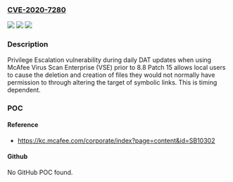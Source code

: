 ### [CVE-2020-7280](https://cve.mitre.org/cgi-bin/cvename.cgi?name=CVE-2020-7280)
![](https://img.shields.io/static/v1?label=Product&message=McAfee%20VirusScan%20Enterprise%20(VSE)&color=blue)
![](https://img.shields.io/static/v1?label=Version&message=8.8.x%3C%208.8%20Patch%2015%20&color=brighgreen)
![](https://img.shields.io/static/v1?label=Vulnerability&message=CWE-269%20Improper%20Privilege%20Management&color=brighgreen)

### Description

Privilege Escalation vulnerability during daily DAT updates when using McAfee Virus Scan Enterprise (VSE) prior to 8.8 Patch 15 allows local users to cause the deletion and creation of files they would not normally have permission to through altering the target of symbolic links. This is timing dependent.

### POC

#### Reference
- https://kc.mcafee.com/corporate/index?page=content&id=SB10302

#### Github
No GitHub POC found.

